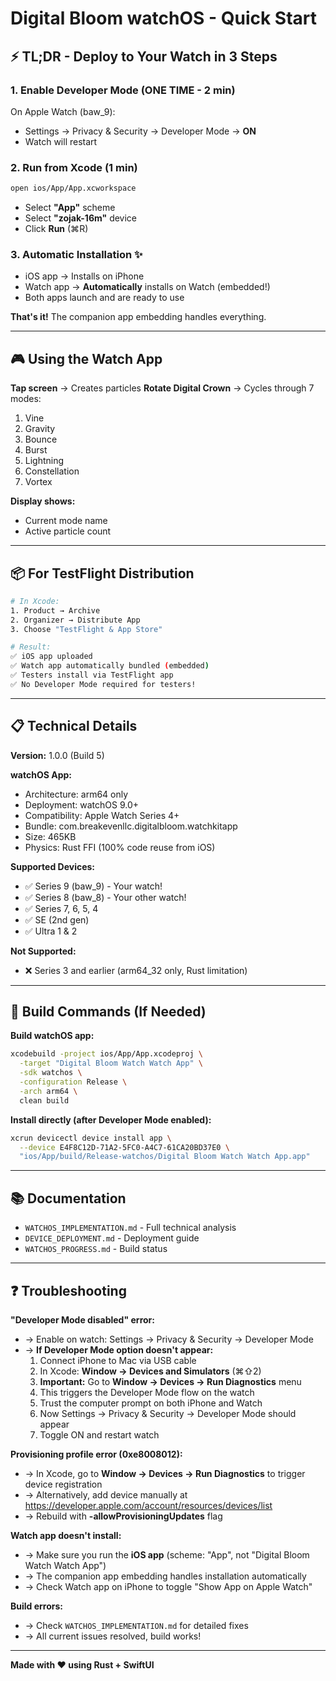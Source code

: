 # Digital Bloom watchOS - Quick Start

## ⚡ TL;DR - Deploy to Your Watch in 3 Steps

### 1. Enable Developer Mode (ONE TIME - 2 min)
On Apple Watch (baw_9):
- Settings → Privacy & Security → Developer Mode → **ON**
- Watch will restart

### 2. Run from Xcode (1 min)
```bash
open ios/App/App.xcworkspace
```
- Select **"App"** scheme
- Select **"zojak-16m"** device  
- Click **Run** (⌘R)

### 3. Automatic Installation ✨
- iOS app → Installs on iPhone
- Watch app → **Automatically** installs on Watch (embedded!)
- Both apps launch and are ready to use

**That's it!** The companion app embedding handles everything.

---

## 🎮 Using the Watch App

**Tap screen** → Creates particles
**Rotate Digital Crown** → Cycles through 7 modes:
1. Vine
2. Gravity  
3. Bounce
4. Burst
5. Lightning
6. Constellation
7. Vortex

**Display shows:**
- Current mode name
- Active particle count

---

## 📦 For TestFlight Distribution

```bash
# In Xcode:
1. Product → Archive
2. Organizer → Distribute App
3. Choose "TestFlight & App Store"

# Result:
✅ iOS app uploaded
✅ Watch app automatically bundled (embedded)
✅ Testers install via TestFlight app
✅ No Developer Mode required for testers!
```

---

## 📋 Technical Details

**Version:** 1.0.0 (Build 5)

**watchOS App:**
- Architecture: arm64 only
- Deployment: watchOS 9.0+
- Compatibility: Apple Watch Series 4+
- Bundle: com.breakevenllc.digitalbloom.watchkitapp
- Size: 465KB
- Physics: Rust FFI (100% code reuse from iOS)

**Supported Devices:**
- ✅ Series 9 (baw_9) - Your watch!
- ✅ Series 8 (baw_8) - Your other watch!
- ✅ Series 7, 6, 5, 4
- ✅ SE (2nd gen)
- ✅ Ultra 1 & 2

**Not Supported:**
- ❌ Series 3 and earlier (arm64_32 only, Rust limitation)

---

## 🔧 Build Commands (If Needed)

**Build watchOS app:**
```bash
xcodebuild -project ios/App/App.xcodeproj \
  -target "Digital Bloom Watch Watch App" \
  -sdk watchos \
  -configuration Release \
  -arch arm64 \
  clean build
```

**Install directly (after Developer Mode enabled):**
```bash
xcrun devicectl device install app \
  --device E4F8C12D-71A2-5FC0-A4C7-61CA20BD37E0 \
  "ios/App/build/Release-watchos/Digital Bloom Watch Watch App.app"
```

---

## 📚 Documentation

- `WATCHOS_IMPLEMENTATION.md` - Full technical analysis
- `DEVICE_DEPLOYMENT.md` - Deployment guide
- `WATCHOS_PROGRESS.md` - Build status

---

## ❓ Troubleshooting

**"Developer Mode disabled" error:**
- → Enable on watch: Settings → Privacy & Security → Developer Mode
- → **If Developer Mode option doesn't appear:**
  1. Connect iPhone to Mac via USB cable
  2. In Xcode: **Window → Devices and Simulators** (⌘⇧2)
  3. **Important:** Go to **Window → Devices → Run Diagnostics** menu
  4. This triggers the Developer Mode flow on the watch
  5. Trust the computer prompt on both iPhone and Watch
  6. Now Settings → Privacy & Security → Developer Mode should appear
  7. Toggle ON and restart watch

**Provisioning profile error (0xe8008012):**
- → In Xcode, go to **Window → Devices → Run Diagnostics** to trigger device registration
- → Alternatively, add device manually at https://developer.apple.com/account/resources/devices/list
- → Rebuild with **-allowProvisioningUpdates** flag

**Watch app doesn't install:**
- → Make sure you run the **iOS app** (scheme: "App", not "Digital Bloom Watch Watch App")
- → The companion app embedding handles installation automatically
- → Check Watch app on iPhone to toggle "Show App on Apple Watch"

**Build errors:**
- → Check `WATCHOS_IMPLEMENTATION.md` for detailed fixes
- → All current issues resolved, build works!

---

**Made with ❤️ using Rust + SwiftUI**
